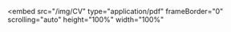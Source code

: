 <embed
    src="/img/CV"
    type="application/pdf"
    frameBorder="0"
    scrolling="auto"
    height="100%"
    width="100%"
></embed>